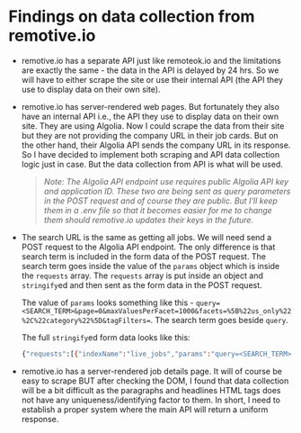 # Findings on data collection from remotive.io

- remotive.io has a separate API just like remoteok.io and the limitations are exactly the same - the data in the API is delayed by 24 hrs. So we will have to either scrape the site or use their internal API (the API they use to display data on their own site).

- remotive.io has server-rendered web pages. But fortunately they also have an internal API i.e., the API they use to display data on their own site. They are using Algolia. Now I could scrape the data from their site but they are not providing the company URL in their job cards. But on the other hand, their Algolia API sends the company URL in its response. So I have decided to implement both scraping and API data collection logic just in case. But the data collection from API is what will be used.

    > *Note: The Algolia API endpoint use requires public Algolia API key and application ID. These two are being sent as query parameters in the POST request and of course they are public. But I'll keep them in a .env file so that it becomes easier for me to change them should remotive.io updates their keys in the future.*

- The search URL is the same as getting all jobs. We will need send a POST request to the Algolia API endpoint. The only difference is that search term is included in the form data of the POST request. The search term goes inside the value of the `params` object which is inside the `requests` array. The `requests` array is put inside an object and `stringify`ed and then sent as the form data in the POST request.

    The value of `params` looks something like this - `query=<SEARCH_TERM>&page=0&maxValuesPerFacet=1000&facets=%5B%22us_only%22%2C%22category%22%5D&tagFilters=`. The search term goes beside `query`.

    The full `stringify`ed form data looks like this:

    ```sh
    {"requests":[{"indexName":"live_jobs","params":"query=<SEARCH_TERM>&page=0&maxValuesPerFacet=1000&facets=%5B%22us_only%22%2C%22category%22%5D&tagFilters="}]}
    ```

- remotive.io has a server-rendered job details page. It will of course be easy to scrape BUT after checking the DOM, I found that data collection will be a bit difficult as the paragraphs and headlines HTML tags does not have any uniqueness/identifying factor to them. In short, I need to establish a proper system where the main API will return a uniform response.
